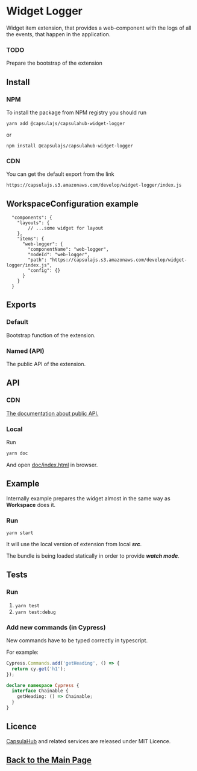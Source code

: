 # Widget Logger

Widget item extension, that provides a web-component with the logs of all the events,
that happen in the application.

### TODO
Prepare the bootstrap of the extension 

## Install

### NPM

To install the package from NPM registry you should run

    yarn add @capsulajs/capsulahub-widget-logger

or

    npm install @capsulajs/capsulahub-widget-logger

### CDN

You can get the default export from the link

    https://capsulajs.s3.amazonaws.com/develop/widget-logger/index.js

## WorkspaceConfiguration example

      "components": {
        "layouts": {
            // ...some widget for layout
        },
        "items": {
          "web-logger": {
            "componentName": "web-logger",
            "nodeId": "web-logger",
            "path": "https://capsulajs.s3.amazonaws.com/develop/widget-logger/index.js",
            "config": {}
          }
        }
      }

## Exports

### Default

Bootstrap function of the extension.

### Named (API)

The public API of the extension.

## API

### CDN

[The documentation about public API.](https://capsulajs.s3.amazonaws.com/develop/widget-logger/doc/index.html)

### Local

Run 

```bash
yarn doc
```

And open [doc/index.html](./doc/index.html) in browser.

## Example

Internally example prepares the widget almost in the same way as **Workspace** does it.

### Run

`yarn start`

It will use the local version of extension from local **_src_**.

The bundle is being loaded statically in order to provide **_watch mode_**.

## Tests

### Run

1) `yarn test`
2) `yarn test:debug`

### Add new commands (in Cypress)

New commands have to be typed correctly in typescript.

For example:

```typescript
Cypress.Commands.add('getHeading', () => {
  return cy.get('h1');
});

declare namespace Cypress {
  interface Chainable {
    getHeading: () => Chainable;
  }
}
```

## Licence

[CapsulaHub](https://github.com/capsulajs/capsulahub) and related services are released under MIT Licence.

## [Back to the Main Page](../../README.md)
